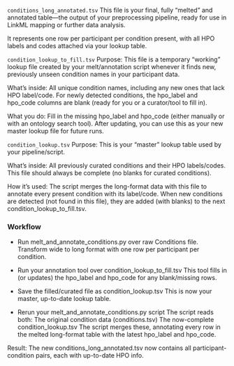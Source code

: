 `conditions_long_annotated.tsv`
This file is your final, fully “melted” and annotated table—the output of your preprocessing pipeline, ready for use in LinkML mapping or further data analysis.

It represents one row per participant per condition present, with all HPO labels and codes attached via your lookup table.


`condition_lookup_to_fill.tsv`
Purpose:
This file is a temporary “working” lookup file created by your melt/annotation script whenever it finds new, previously unseen condition names in your participant data.

What’s inside:
All unique condition names, including any new ones that lack HPO label/code.
For newly detected conditions, the hpo_label and hpo_code columns are blank (ready for you or a curator/tool to fill in).

What you do:
Fill in the missing hpo_label and hpo_code (either manually or with an ontology search tool).
After updating, you can use this as your new master lookup file for future runs.


`condition_lookup.tsv`
Purpose:
This is your “master” lookup table used by your pipeline/script.

What’s inside:
All previously curated conditions and their HPO labels/codes.
This file should always be complete (no blanks for curated conditions).

How it’s used:
The script merges the long-format data with this file to annotate every present condition with its label/code.
When new conditions are detected (not found in this file), they are added (with blanks) to the next condition_lookup_to_fill.tsv.


### Workflow
- Run melt_and_annotate_conditions.py over raw Conditions file. 
Transform wide to long format with one row per participant per condition.

- Run your annotation tool over condition_lookup_to_fill.tsv
This tool fills in (or updates) the hpo_label and hpo_code for any blank/missing rows.

- Save the filled/curated file as condition_lookup.tsv
This is now your master, up-to-date lookup table.

- Rerun your melt_and_annotate_conditions.py script
The script reads both:
The original condition data (conditions.tsv)
The now-complete condition_lookup.tsv
The script merges these, annotating every row in the melted long-format table with the latest hpo_label and hpo_code.

Result:
The new conditions_long_annotated.tsv now contains all participant-condition pairs, each with up-to-date HPO info.